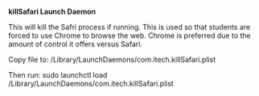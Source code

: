 <B>killSafari Launch Daemon</B>

This will kill the Safri process if running. This is used so that students are forced to use Chrome to browse the web. Chrome is preferred due to the amount of control it offers versus Safari.

Copy file to: /Library/LaunchDaemons/com.itech.killSafari.plist

Then run: sudo launchctl load /Library/LaunchDaemons/com.itech.killSafari.plist

